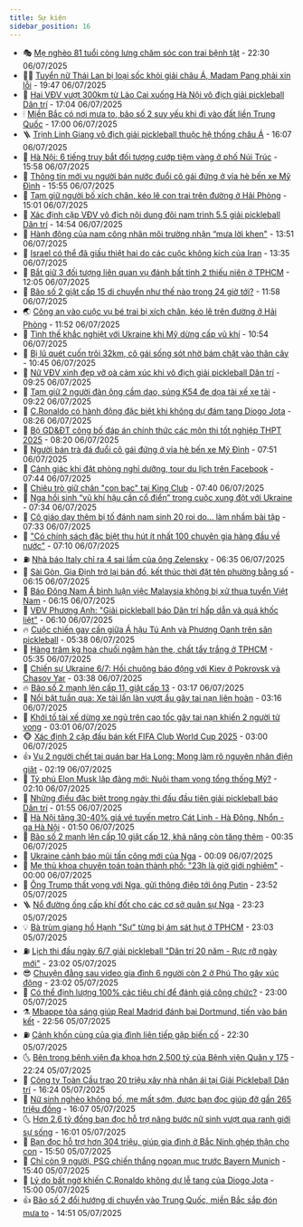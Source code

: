 ```yaml
---
title: Sự kiện
sidebar_position: 16
---
```


<!-- dantri-su-kien:START -->
- 🎭 [Mẹ nghèo 81 tuổi còng lưng chăm sóc con trai bệnh tật](https://dantri.com.vn/tam-long-nhan-ai/me-ngheo-81-tuoi-cong-lung-cham-soc-con-trai-benh-tat-20250704164441345.htm) - 22:30 06/07/2025
- 👨‍🏫 [Tuyển nữ Thái Lan bị loại sốc khỏi giải châu Á, Madam Pang phải xin lỗi](https://dantri.com.vn/the-thao/tuyen-nu-thai-lan-bi-loai-soc-khoi-giai-chau-a-madam-pang-phai-xin-loi-20250706123736263.htm) - 19:47 06/07/2025
- 🌮 [Hai VĐV vượt 300km từ Lào Cai xuống Hà Nội vô địch giải pickleball Dân trí](https://dantri.com.vn/the-thao/hai-vdv-vuot-300km-tu-lao-cai-xuong-ha-noi-vo-dich-giai-pickleball-dan-tri-20250706235755881.htm) - 17:04 06/07/2025
- 🕯 [Miền Bắc có nơi mưa to, bão số 2 suy yếu khi đi vào đất liền Trung Quốc](https://dantri.com.vn/xa-hoi/mien-bac-co-noi-mua-to-bao-so-2-suy-yeu-khi-di-vao-dat-lien-trung-quoc-20250706204752745.htm) - 17:00 06/07/2025
- 🪜 [Trịnh Linh Giang vô địch giải pickleball thuộc hệ thống châu Á](https://dantri.com.vn/the-thao/trinh-linh-giang-vo-dich-giai-pickleball-thuoc-he-thong-chau-a-20250706230537104.htm) - 16:07 06/07/2025
- 🐘 [Hà Nội: 6 tiếng truy bắt đối tượng cướp tiệm vàng ở phố Núi Trúc](https://dantri.com.vn/phap-luat/ha-noi-6-tieng-truy-bat-doi-tuong-cuop-tiem-vang-o-pho-nui-truc-20250706225556407.htm) - 15:58 06/07/2025
- 🤔 [Thông tin mới vụ người bán nước đuổi cô gái đứng ở vỉa hè bến xe Mỹ Đình](https://dantri.com.vn/xa-hoi/thong-tin-moi-vu-nguoi-ban-nuoc-duoi-co-gai-dung-o-via-he-ben-xe-my-dinh-20250706224852534.htm) - 15:55 06/07/2025
- 🧠 [Tạm giữ người bố xích chân, kéo lê con trai trên đường ở Hải Phòng](https://dantri.com.vn/phap-luat/tam-giu-nguoi-bo-xich-chan-keo-le-con-trai-tren-duong-o-hai-phong-20250706213626962.htm) - 15:01 06/07/2025
- 📝 [Xác định cặp VĐV vô địch nội dung đôi nam trình 5.5 giải pickleball Dân trí](https://dantri.com.vn/the-thao/xac-dinh-cap-vdv-vo-dich-noi-dung-doi-nam-trinh-55-giai-pickleball-dan-tri-20250706215456552.htm) - 14:54 06/07/2025
- 🦏 [Hành động của nam công nhân môi trường nhận “mưa lời khen&quot;](https://dantri.com.vn/xa-hoi/hanh-dong-cua-nam-cong-nhan-moi-truong-nhan-mua-loi-khen-20250706181527311.htm) - 13:51 06/07/2025
- 🥰 [Israel có thể đã giấu thiệt hại do các cuộc không kích của Iran](https://dantri.com.vn/the-gioi/israel-co-the-da-giau-thiet-hai-do-cac-cuoc-khong-kich-cua-iran-20250706202457989.htm) - 13:35 06/07/2025
- 🤗 [Bắt giữ 3 đối tượng liên quan vụ đánh bất tỉnh 2 thiếu niên ở TPHCM](https://dantri.com.vn/phap-luat/bat-giu-3-doi-tuong-lien-quan-vu-danh-bat-tinh-2-thieu-nien-o-tphcm-20250706181651222.htm) - 12:05 06/07/2025
- 🌈 [Bão số 2 giật cấp 15 di chuyển như thế nào trong 24 giờ tới?](https://dantri.com.vn/xa-hoi/bao-so-2-giat-cap-15-di-chuyen-nhu-the-nao-trong-24-gio-toi-20250706185258484.htm) - 11:58 06/07/2025
- 🌏 [Công an vào cuộc vụ bé trai bị xích chân, kéo lê trên đường ở Hải Phòng](https://dantri.com.vn/xa-hoi/cong-an-vao-cuoc-vu-be-trai-bi-xich-chan-keo-le-tren-duong-o-hai-phong-20250706183944360.htm) - 11:52 06/07/2025
- 💄 [Tình thế khắc nghiệt với Ukraine khi Mỹ dừng cấp vũ khí](https://dantri.com.vn/the-gioi/tinh-the-khac-nghiet-voi-ukraine-khi-my-dung-cap-vu-khi-20250706172518484.htm) - 10:54 06/07/2025
- 👺 [Bị lũ quét cuốn trôi 32km, cô gái sống sót nhờ bám chặt vào thân cây](https://dantri.com.vn/doi-song/bi-lu-quet-cuon-troi-32km-co-gai-song-sot-nho-bam-chat-vao-than-cay-20250706132535785.htm) - 10:45 06/07/2025
- 👹 [Nữ VĐV xinh đẹp vỡ oà cảm xúc khi vô địch giải pickleball Dân trí](https://dantri.com.vn/the-thao/nu-vdv-xinh-dep-vo-oa-cam-xuc-khi-vo-dich-giai-pickleball-dan-tri-20250706162017795.htm) - 09:25 06/07/2025
- 🌊 [Tạm giữ 2 người đàn ông cầm dao, súng K54 đe dọa tài xế xe tải](https://dantri.com.vn/phap-luat/tam-giu-2-nguoi-dan-ong-cam-dao-sung-k54-de-doa-tai-xe-xe-tai-20250706161202620.htm) - 09:22 06/07/2025
- 🤠 [C.Ronaldo có hành động đặc biệt khi không dự đám tang Diogo Jota](https://dantri.com.vn/the-thao/cronaldo-co-hanh-dong-dac-biet-khi-khong-du-dam-tang-diogo-jota-20250706124426145.htm) - 08:26 06/07/2025
- 🎊 [Bộ GD&amp;ĐT công bố đáp án chính thức các môn thi tốt nghiệp THPT 2025](https://dantri.com.vn/giao-duc/bo-gddt-cong-bo-dap-an-chinh-thuc-cac-mon-thi-tot-nghiep-thpt-2025-20250702164140169.htm) - 08:20 06/07/2025
- 🐘 [Người bán trà đá đuổi cô gái đứng ở vỉa hè bến xe Mỹ Đình](https://dantri.com.vn/xa-hoi/nguoi-ban-tra-da-duoi-co-gai-dung-o-via-he-ben-xe-my-dinh-20250706144238587.htm) - 07:51 06/07/2025
- 💂 [Cảnh giác khi đặt phòng nghỉ dưỡng, tour du lịch trên Facebook](https://dantri.com.vn/phap-luat/canh-giac-khi-dat-phong-nghi-duong-tour-du-lich-tren-facebook-20250706143152868.htm) - 07:44 06/07/2025
- 👹 [Chiêu trò giữ chân &quot;con bạc&quot; tại King Club](https://dantri.com.vn/phap-luat/chieu-tro-giu-chan-con-bac-tai-king-club-20250706142453593.htm) - 07:40 06/07/2025
- 🦒 [Nga hồi sinh “vũ khí hậu cần cổ điển” trong cuộc xung đột với Ukraine](https://dantri.com.vn/the-gioi/nga-hoi-sinh-vu-khi-hau-can-co-dien-trong-cuoc-xung-dot-voi-ukraine-20250706143404853.htm) - 07:34 06/07/2025
- 🗽 [Cô giáo dạy thêm bị tố đánh nam sinh 20 roi do... làm nhầm bài tập](https://dantri.com.vn/giao-duc/co-giao-day-them-bi-to-danh-nam-sinh-20-roi-do-lam-nham-bai-tap-20250706125442466.htm) - 07:33 06/07/2025
- 💄 [&quot;Có chính sách đặc biệt thu hút ít nhất 100 chuyên gia hàng đầu về nước&quot;](https://dantri.com.vn/xa-hoi/co-chinh-sach-dac-biet-thu-hut-it-nhat-100-chuyen-gia-hang-dau-ve-nuoc-20250706140410650.htm) - 07:10 06/07/2025
- ⛽️ [Nhà báo Italy chỉ ra 4 sai lầm của ông Zelensky](https://dantri.com.vn/the-gioi/nha-bao-italy-chi-ra-4-sai-lam-cua-ong-zelensky-20250706110546582.htm) - 06:35 06/07/2025
- 🥷 [Sài Gòn, Gia Định trở lại bản đồ, kết thúc thời đặt tên phường bằng số](https://dantri.com.vn/xa-hoi/sai-gon-gia-dinh-tro-lai-ban-do-ket-thuc-thoi-dat-ten-phuong-bang-so-20250702163254000.htm) - 06:15 06/07/2025
- 🤖 [Báo Đông Nam Á bình luận việc Malaysia không bị xử thua tuyển Việt Nam](https://dantri.com.vn/the-thao/bao-dong-nam-a-binh-luan-viec-malaysia-khong-bi-xu-thua-tuyen-viet-nam-20250705222615787.htm) - 06:15 06/07/2025
- 🌊 [VĐV Phương Anh: &quot;Giải pickleball báo Dân trí hấp dẫn và quá khốc liệt&quot;](https://dantri.com.vn/the-thao/vdv-phuong-anh-giai-pickleball-bao-dan-tri-hap-dan-va-qua-khoc-liet-20250706125952233.htm) - 06:10 06/07/2025
- 🔥 [Cuộc chiến gay cấn giữa Á hậu Tú Anh và Phương Oanh trên sân pickleball](https://dantri.com.vn/giai-tri/cuoc-chien-gay-can-giua-a-hau-tu-anh-va-phuong-oanh-tren-san-pickleball-20250706115310865.htm) - 05:38 06/07/2025
- 🦏 [Hàng trăm kg hoa chuối ngâm hàn the, chất tẩy trắng ở TPHCM](https://dantri.com.vn/phap-luat/hang-tram-kg-hoa-chuoi-ngam-han-the-chat-tay-trang-o-tphcm-20250706110723560.htm) - 05:35 06/07/2025
- 🐘 [Chiến sự Ukraine 6/7: Hồi chuông báo động với Kiev ở Pokrovsk và Chasov Yar](https://dantri.com.vn/the-gioi/chien-su-ukraine-67-hoi-chuong-bao-dong-voi-kiev-o-pokrovsk-va-chasov-yar-20250706101929641.htm) - 03:38 06/07/2025
- 🔥 [Bão số 2 mạnh lên cấp 11, giật cấp 13](https://dantri.com.vn/xa-hoi/bao-so-2-manh-len-cap-11-giat-cap-13-20250706101147473.htm) - 03:17 06/07/2025
- 💼 [Nổi bật tuần qua: Xe tải lấn làn vượt ẩu gây tai nạn liên hoàn](https://dantri.com.vn/o-to-xe-may/noi-bat-tuan-qua-xe-tai-lan-lan-vuot-au-gay-tai-nan-lien-hoan-20250706100643004.htm) - 03:16 06/07/2025
- 🚀 [Khởi tố tài xế dừng xe ngủ trên cao tốc gây tai nạn khiến 2 người tử vong](https://dantri.com.vn/phap-luat/khoi-to-tai-xe-dung-xe-ngu-tren-cao-toc-gay-tai-nan-khien-2-nguoi-tu-vong-20250706094803170.htm) - 03:01 06/07/2025
- 🐵 [Xác định 2 cặp đấu bán kết FIFA Club World Cup 2025](https://dantri.com.vn/the-thao/xac-dinh-2-cap-dau-ban-ket-fifa-club-world-cup-2025-20250706122705878.htm) - 03:00 06/07/2025
- 👍 [Vụ 2 người chết tại quán bar Hạ Long: Mong làm rõ nguyên nhân điện giật](https://dantri.com.vn/xa-hoi/vu-2-nguoi-chet-tai-quan-bar-ha-long-mong-lam-ro-nguyen-nhan-dien-giat-20250706090716106.htm) - 02:19 06/07/2025
- 🚦 [Tỷ phú Elon Musk lập đảng mới: Nuôi tham vọng tổng thống Mỹ?](https://dantri.com.vn/the-gioi/ty-phu-elon-musk-lap-dang-moi-nuoi-tham-vong-tong-thong-my-20250706081210324.htm) - 02:10 06/07/2025
- 🥸 [Những điều đặc biệt trong ngày thi đấu đầu tiên giải pickleball báo Dân trí](https://dantri.com.vn/the-thao/nhung-dieu-dac-biet-trong-ngay-thi-dau-dau-tien-giai-pickleball-bao-dan-tri-20250705233756310.htm) - 01:55 06/07/2025
- 🥷 [Hà Nội tăng 30-40% giá vé tuyến metro Cát Linh - Hà Đông, Nhổn - ga Hà Nội](https://dantri.com.vn/xa-hoi/ha-noi-tang-30-40-gia-ve-tuyen-metro-cat-linh-ha-dong-nhon-ga-ha-noi-20250706084038078.htm) - 01:50 06/07/2025
- 🤡 [Bão số 2 mạnh lên cấp 10 giật cấp 12, khả năng còn tăng thêm](https://dantri.com.vn/xa-hoi/bao-so-2-manh-len-cap-10-giat-cap-12-kha-nang-con-tang-them-20250706071324968.htm) - 00:35 06/07/2025
- 🥳 [Ukraine cảnh báo mũi tấn công mới của Nga](https://dantri.com.vn/the-gioi/ukraine-canh-bao-mui-tan-cong-moi-cua-nga-20250706065000121.htm) - 00:09 06/07/2025
- 🤩 [Mẹ thủ khoa chuyên toán toàn thành phố: &quot;23h là giờ giới nghiêm&quot;](https://dantri.com.vn/giao-duc/me-thu-khoa-chuyen-toan-toan-thanh-pho-23h-la-gio-gioi-nghiem-20250705204041069.htm) - 00:00 06/07/2025
- 🎡 [Ông Trump thất vọng với Nga, gửi thông điệp tới ông Putin](https://dantri.com.vn/the-gioi/ong-trump-that-vong-voi-nga-gui-thong-diep-toi-ong-putin-20250706063344507.htm) - 23:52 05/07/2025
- 🪜 [Nổ đường ống cấp khí đốt cho các cơ sở quân sự Nga](https://dantri.com.vn/the-gioi/no-duong-ong-cap-khi-dot-cho-cac-co-so-quan-su-nga-20250706062310837.htm) - 23:23 05/07/2025
- 💡 [Bà trùm giang hồ Hạnh &quot;Sự&quot; từng bị ám sát hụt ở TPHCM](https://dantri.com.vn/phap-luat/ba-trum-giang-ho-hanh-su-tung-bi-am-sat-hut-o-tphcm-20250705212347726.htm) - 23:03 05/07/2025
- ⛽️ [Lịch thi đấu ngày 6/7 giải pickleball &quot;Dân trí 20 năm - Rực rỡ ngày mới&quot;](https://dantri.com.vn/the-thao/lich-thi-dau-ngay-67-giai-pickleball-dan-tri-20-nam-ruc-ro-ngay-moi-20250706002019686.htm) - 23:02 05/07/2025
- 😎 [Chuyện đằng sau video gia đình 6 người còn 2 ở Phú Thọ gây xúc động](https://dantri.com.vn/doi-song/chuyen-dang-sau-video-gia-dinh-6-nguoi-con-2-o-phu-tho-gay-xuc-dong-20250704063537172.htm) - 23:02 05/07/2025
- 🗽 [Có thể định lượng 100% các tiêu chí để đánh giá công chức?](https://dantri.com.vn/noi-vu/co-the-dinh-luong-100-cac-tieu-chi-de-danh-gia-cong-chuc-20250705032330484.htm) - 23:00 05/07/2025
- ⚗️ [Mbappe tỏa sáng giúp Real Madrid đánh bại Dortmund, tiến vào bán kết](https://dantri.com.vn/the-thao/mbappe-toa-sang-giup-real-madrid-danh-bai-dortmund-tien-vao-ban-ket-20250706055551595.htm) - 22:56 05/07/2025
- ⛽️ [Cảnh khốn cùng của gia đình liên tiếp gặp biến cố](https://dantri.com.vn/tam-long-nhan-ai/canh-khon-cung-cua-gia-dinh-lien-tiep-gap-bien-co-20250605112221463.htm) - 22:30 05/07/2025
- 🌜 [Bên trong bệnh viện đa khoa hơn 2.500 tỷ của Bệnh viện Quân y 175](https://dantri.com.vn/xa-hoi/ben-trong-benh-vien-da-khoa-hon-2500-ty-cua-benh-vien-quan-y-175-20250703163628535.htm) - 22:24 05/07/2025
- 🦩 [Công ty Toàn Cầu trao 20 triệu xây nhà nhân ái tại Giải Pickleball Dân trí](https://dantri.com.vn/tam-long-nhan-ai/cong-ty-toan-cau-trao-20-trieu-xay-nha-nhan-ai-tai-giai-pickleball-dan-tri-20250705201806865.htm) - 16:24 05/07/2025
- 🦒 [Nữ sinh nghèo không bố, mẹ mất sớm, được bạn đọc giúp đỡ gần 265 triệu đồng](https://dantri.com.vn/tam-long-nhan-ai/nu-sinh-ngheo-khong-bo-me-mat-som-duoc-ban-doc-giup-do-gan-265-trieu-dong-20250704110215728.htm) - 16:07 05/07/2025
- 🌜 [Hơn 2,6 tỷ đồng bạn đọc hỗ trợ nâng bước nữ sinh vượt qua ranh giới sự sống](https://dantri.com.vn/tam-long-nhan-ai/hon-26-ty-dong-ban-doc-ho-tro-nang-buoc-nu-sinh-vuot-qua-ranh-gioi-su-song-20250705144138728.htm) - 16:01 05/07/2025
- 🐎 [Bạn đọc hỗ trợ hơn 304 triệu, giúp gia đình ở Bắc Ninh ghép thận cho con](https://dantri.com.vn/tam-long-nhan-ai/ban-doc-ho-tro-hon-304-trieu-giup-gia-dinh-o-bac-ninh-ghep-than-cho-con-20250705133435780.htm) - 15:50 05/07/2025
- 🌋 [Chỉ còn 9 người, PSG chiến thắng ngoạn mục trước Bayern Munich](https://dantri.com.vn/the-thao/chi-con-9-nguoi-psg-chien-thang-ngoan-muc-truoc-bayern-munich-20250705223933032.htm) - 15:40 05/07/2025
- 🧰 [Lý do bất ngờ khiến C.Ronaldo không dự lễ tang của Diogo Jota](https://dantri.com.vn/the-thao/ly-do-bat-ngo-khien-cronaldo-khong-du-le-tang-cua-diogo-jota-20250705220041015.htm) - 15:00 05/07/2025
- 👍 [Bão số 2 đổi hướng di chuyển vào Trung Quốc, miền Bắc sắp đón mưa to](https://dantri.com.vn/xa-hoi/bao-so-2-doi-huong-di-chuyen-vao-trung-quoc-mien-bac-sap-don-mua-to-20250705214652639.htm) - 14:51 05/07/2025<!-- dantri-su-kien:END -->
